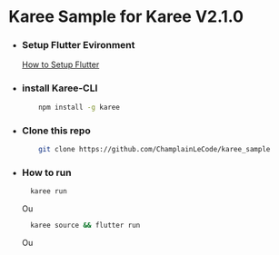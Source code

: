 # Karee Sample for Karee V2.1.0

- ### Setup Flutter Evironment
    [How to Setup Flutter](https://flutter.dev)
- ### install Karee-CLI
  ```bash
      npm install -g karee
  ```
- ### Clone this repo
    ```bash
        git clone https://github.com/ChamplainLeCode/karee_sample
    ```
- ### How to run
    ```bash
      karee run
    ```
    Ou
    ```bash
      karee source && flutter run
    ```
    Ou